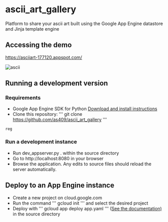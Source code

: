 # ascii_art_gallery
Platform to share your ascii art built using  the Google App Engine datastore and Jinja template engine

## Accessing the demo<br /> 
https://asciiart-177120.appspot.com/

![ascii](https://user-images.githubusercontent.com/17767383/29434455-af7d9cf2-8368-11e7-945c-edbc5439d2fe.png)

## Running a development version

### Requirements

- Google App Engine SDK for Python <a href="https://cloud.google.com/appengine/downloads#Google_App_Engine_SDK_for_Python">Download and install instructions</a>
- Clone this repository: ''' git clone https://github.com/as409/ascii_art_gallery '''
 
 ``` reg ```
 
### Run a development instance

- Run dev_appserver.py . within the source directory
- Go to http://localhost:8080 in your browser
- Browse the application. Any edits to source files should reload the server automatically.

## Deploy to an App Engine instance

- Create a new project on cloud.google.com
- Run the command ''' gcloud init ''' and select the desired project
- Deploy with ''' gcloud app deploy app.yaml ''' (<a href="https://cloud.google.com/sdk/gcloud/reference/app/deploy">See the documentation)</a> in the source directory

